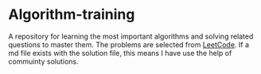 # Algorithm-training
A repository for learning the most important algorithms and solving related questions to master them.
The problems are selected from [LeetCode]([https://leetcode.com/problemset/all/]). If a md file exists with the solution file, this means I have use the help of commuinty solutions.
